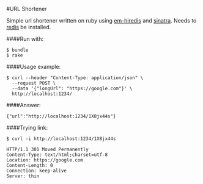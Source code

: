 #URL Shortener

Simple url shortener written on ruby using [em-hiredis](https://github.com/mloughran/em-hiredis) and [sinatra](https://github.com/sinatra/sinatra).
Needs to [redis](https://redis.io) be installed.

####Run with:

```
$ bundle
$ rake
```

####Usage example:

```
$ curl --header "Content-Type: application/json" \
  --request POST \
  --data '{"longUrl": "https://google.com"}' \
  http://localhost:1234/
```

####Answer:

```
{"url":"http://localhost:1234/1X8jx44s"}
```

####Trying link:
```
$ curl -i http://localhost:1234/1X8jx44s

HTTP/1.1 301 Moved Permanently
Content-Type: text/html;charset=utf-8
Location: https://google.com
Content-Length: 0
Connection: keep-alive
Server: thin
```